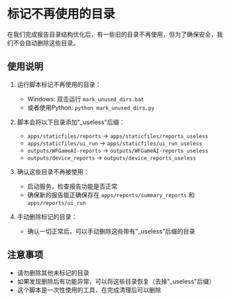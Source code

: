 # 标记不再使用的目录

在我们完成报告目录结构优化后，有一些旧的目录不再使用，但为了确保安全，我们不会自动删除这些目录。

## 使用说明

1. 运行脚本标记不再使用的目录：
   - Windows: 双击运行 `mark_unused_dirs.bat`
   - 或者使用Python: `python mark_unused_dirs.py`

2. 脚本会将以下目录添加"_useless"后缀：
   - `apps/staticfiles/reports` → `apps/staticfiles/reports_useless`
   - `apps/staticfiles/ui_run` → `apps/staticfiles/ui_run_useless`
   - `outputs/WFGameAI-reports` → `outputs/WFGameAI-reports_useless`
   - `outputs/device_reports` → `outputs/device_reports_useless`

3. 确认这些目录不再被使用：
   - 启动服务，检查报告功能是否正常
   - 确保新的报告能正确保存在 `apps/reports/summary_reports` 和 `apps/reports/ui_run`

4. 手动删除标记的目录：
   - 确认一切正常后，可以手动删除这些带有"_useless"后缀的目录

## 注意事项

- 请勿删除其他未标记的目录
- 如果发现删除后有功能异常，可以将这些目录恢复（去掉"_useless"后缀）
- 这个脚本是一次性使用的工具，在完成清理后可以删除
